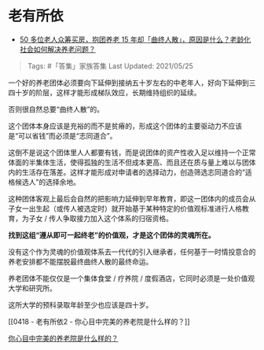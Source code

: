 # 老有所依

- [50 多位老人众筹买房，抱团养老 15 年却「曲终人散」，原因是什么？老龄化社会如何解决养老问题？](https://www.zhihu.com/question/413184604/answer/1403036010)

>Tags: #「答集」家族答集
>Last Updated: 2021/05/25

一个好的养老团体必须要向下延伸到接纳五十岁左右的中老年人，好向下延伸到三四十岁的阶层，这样才能形成梯队效应，长期维持组织的延续。

否则很自然总要“曲终人散”的。

这个团体本身应该是充裕的而不是贫瘠的，形成这个团体的主要驱动力不应该是“可以省钱”而必须是“志同道合”。

这倒不是说这个团体里人人都要有钱，而是说团体的资产性收入足以维持一个正常体面的半集体生活，使得孤独的生活不但成本更高、而且还在质与量上难以与团体内的生活存在落差。这样才能形成对申请者的选择动力，创造筛选志同道合的“适格候选人”的选择余地。

这种团体客观上最后会自然的把影响力延伸到早年教育，即这一团体内的成员会从子女一出生起（或传人被选定时）就开始基于某种特定的价值观标准进行人格教育，为子女 / 传人争取接力加入这个体系的归宿资格。

**找到这组“遵从即可一起终老”的价值观，才是这个团体的灵魂所在。**

没有这个作为灵魂的价值观体系去一代代的引入继承者，任何基于一时情投意合的养老安排都不能摆脱最终曲终人散的最终命运。

养老团体不能仅仅是一个集体食堂 / 疗养院 / 度假酒店，它同时必须是一处价值观大学和研究所。

这所大学的预科录取年龄至少也应该是四十岁。

[[0418 - 老有所依2 - 你心目中完美的养老院是什么样的？]]

[你心目中完美的养老院是什么样的？](https://www.zhihu.com/question/403290284/answer/1360171805)